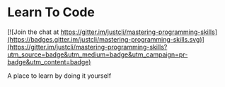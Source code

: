 # Learn To Code

[![Join the chat at https://gitter.im/justcli/mastering-programming-skills](https://badges.gitter.im/justcli/mastering-programming-skills.svg)](https://gitter.im/justcli/mastering-programming-skills?utm_source=badge&utm_medium=badge&utm_campaign=pr-badge&utm_content=badge)

A place to learn by doing it yourself
